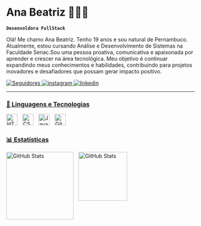 # Ana Beatriz 👩🏻‍💻

**`Desenvoldora FullStack`**

Olá! Me chamo Ana Beatriz. Tenho 19 anos e sou natural de Pernambuco. Atualmente, estou cursando Análise e Desenvolvimento de Sistemas na Faculdade Senac.Sou uma pessoa proativa, comunicativa e apaixonada por aprender e crescer na área tecnológica. Meu objetivo é continuar expandindo meus conhecimentos e habilidades, contribuindo para projetos inovadores e desafiadores que possam gerar impacto positivo.
<p align="left">
    <a href="https://github.com/Beatriiz05?tab=followers">
        <img 
            alt="Seguidores" 
            title="Me siga no GitHub" 
            src="https://custom-icon-badges.demolab.com/github/followers/b?color=9400ba&labelColor=9400ba&style=for-the-badge&logo=github&label=Seguidores&logoColor=white"
        />
    </a>
    <a href="https://www.instagram.com/_beattriz_05/">
        <img 
            alt="instagram" 
            title="Me siga no instagram" 
            src="https://custom-icon-badges.demolab.com/github/followers/a?color=9400ba&labelColor=9400ba&style=for-the-badge&logo=instagram&label=instagram&logoColor=white"
        />
    </a>
    <a href="https://www.linkedin.com/in/beatriz-dev/">
        <img 
            alt="linkedin" 
            title="Me siga no linkedin" 
            src="https://custom-icon-badges.demolab.com/github/followers/b?color=9400ba&labelColor=9400ba&style=for-the-badge&logo=linkedin&label=linkedin&logoColor=white"
    </a>
</p>

---

### 🤖 Linguagens e Tecnologias 

<img 
    align="left" 
    alt="HTML"
    title="HTML" 
    width="30px" 
    style="padding-right: 10px;" 
    src="https://cdn.jsdelivr.net/gh/devicons/devicon@latest/icons/html5/html5-original.svg" 
/>
<img 
    align="left" 
    alt="CSS" 
    title="CSS"
    width="30px" 
    style="padding-right: 10px;" 
    src="https://cdn.jsdelivr.net/gh/devicons/devicon@latest/icons/css3/css3-original.svg" 
/>
<img 
    align="left" 
    alt="JavaScript" 
    title="JavaScript"
    width="30px" 
    style="padding-right: 10px;" 
    src="https://cdn.jsdelivr.net/gh/devicons/devicon@latest/icons/javascript/javascript-original.svg" 
/>

<img 
    align="left" 
    alt="Git" 
    title="Git"
    width="30px" 
    style="padding-right: 10px;" 
    src="https://cdn.jsdelivr.net/gh/devicons/devicon@latest/icons/git/git-original.svg" 
/>

<br/>
<br/>

### 📊 Estatísticas

<p>
<img 
    align="left" 
    alt="GitHub Stats" 
    height="180" 
    style="padding-right: 10px;" 
    src="https://github-readme-stats.vercel.app/api?username=Beatriiz05&show_icons=true&theme=midnight-purple&include_all_commits=true&locale=pt-br"
/>

<img 
    align="left" 
    alt="GitHub Stats" 
    height="130"
    src="https://github-readme-stats.vercel.app/api/top-langs/?username=beatriiz05&theme=midnight-purple&layout=compact&custom_title=Tecnologias&langs_count=8"
/>
